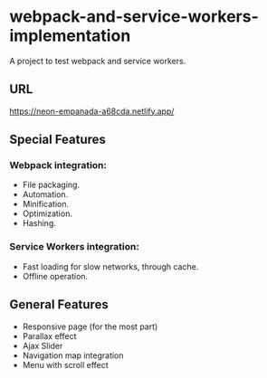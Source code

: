 # webpack-and-service-workers-implementation
A project to test webpack and service workers.

## URL
https://neon-empanada-a68cda.netlify.app/

## Special Features
### Webpack integration:
  - File packaging.
  - Automation.
  - Minification.
  - Optimization.
  - Hashing.
### Service Workers integration:
  - Fast loading for slow networks, through cache.
  - Offline operation.
  
## General Features
- Responsive page (for the most part)
- Parallax effect
- Ajax Slider
- Navigation map integration
- Menu with scroll effect
